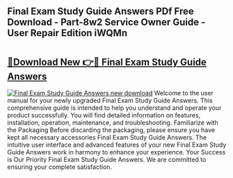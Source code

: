 ## Final Exam Study Guide Answers PDf Free Download - Part-8w2 Service Owner Guide - User Repair Edition iWQMn

# <h2><a href="http://bc64034.oget.top/?id=Final+Exam+Study+Guide+Answers">🔗Download New 👉🔴 Final Exam Study Guide Answers</a></h2>

[![Final Exam Study Guide Answers new download](https://i.imgur.com/5g1atiW.png)](http://bc64034.oget.top/?id=Final+Exam+Study+Guide+Answers)
Welcome to the user manual for your newly upgraded Final Exam Study Guide Answers. This comprehensive guide is intended to help you understand and operate your product successfully. You will find detailed information on features, installation, operation, maintenance, and troubleshooting. Familiarize with the Packaging Before discarding the packaging, please ensure you have kept all necessary accessories Final Exam Study Guide Answers. The intuitive user interface and advanced features of your new Final Exam Study Guide Answers work in harmony to enhance your experience. Your Success is Our Priority Final Exam Study Guide Answers. We are committed to ensuring your complete satisfaction.
